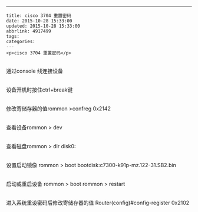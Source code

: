 ---
    title: cisco 3704 重置密码
    date: 2015-10-28 15:33:00
    updated: 2015-10-28 15:33:00
    abbrlink: 4917499
    tags:
    categories:
    ---
    <p>cisco 3704 重置密码</p>
<p><br />通过console 线连接设备</p>
<p><br />设备开机时按住ctrl+break键</p>
<p><br />修改寄储存器的值rommon &gt;confreg 0x2142</p>
<p><br />查看设备rommon &gt; dev</p>
<p><br />查看磁盘rommon &gt; dir disk0:</p>
<p><br />设置启动镜像 rommon &gt; boot bootdisk:c7300-k91p-mz.122-31.SB2.bin</p>
<p><br />启动或重启设备 rommon &gt; boot   rommon &gt; restart</p>
<p><br />进入系统重设密码后修改寄储存器的值 Router(config)#config-register 0x2102</p>
    